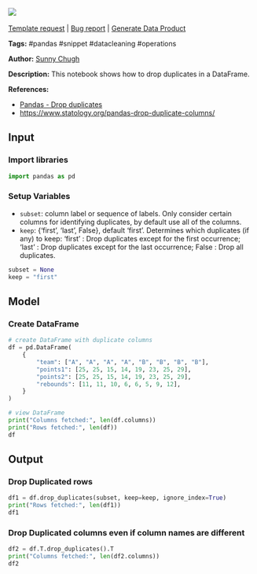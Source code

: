 <a href="https://app.naas.ai/user-redirect/naas/downloader?url=https://raw.githubusercontent.com/jupyter-naas/awesome-notebooks/master/Pandas/Pandas_Drop_duplicates.ipynb" target="_parent"><img src="https://naasai-public.s3.eu-west-3.amazonaws.com/open_in_naas.svg"/></a><br><br><a href="https://github.com/jupyter-naas/awesome-notebooks/issues/new?assignees=&labels=&template=template-request.md&title=Tool+-+Action+of+the+notebook+">Template request</a> | <a href="https://github.com/jupyter-naas/awesome-notebooks/issues/new?assignees=&labels=bug&template=bug_report.md&title=Pandas+-+Drop+duplicates:+Error+short+description">Bug report</a> | <a href="https://app.naas.ai/user-redirect/naas/downloader?url=https://raw.githubusercontent.com/jupyter-naas/awesome-notebooks/master/Naas/Naas_Start_data_product.ipynb" target="_parent">Generate Data Product</a>

**Tags:** #pandas #snippet #datacleaning #operations

**Author:** [Sunny Chugh](https://www.linkedin.com/in/sunny-chugh-ab1630177/)

**Description:** This notebook shows how to drop duplicates in a DataFrame.

**References:**
- [Pandas - Drop duplicates](https://pandas.pydata.org/docs/reference/api/pandas.DataFrame.drop_duplicates.html)
- https://www.statology.org/pandas-drop-duplicate-columns/

## Input

### Import libraries


```python
import pandas as pd
```

### Setup Variables
- `subset`: column label or sequence of labels. Only consider certain columns for identifying duplicates, by default use all of the columns.
- `keep`: {‘first’, ‘last’, False}, default ‘first’. Determines which duplicates (if any) to keep: ‘first’ : Drop duplicates except for the first occurrence; ‘last’ : Drop duplicates except for the last occurrence; False : Drop all duplicates.


```python
subset = None
keep = "first"
```

## Model

### Create DataFrame


```python
# create DataFrame with duplicate columns
df = pd.DataFrame(
    {
        "team": ["A", "A", "A", "A", "B", "B", "B", "B"],
        "points1": [25, 25, 15, 14, 19, 23, 25, 29],
        "points2": [25, 25, 15, 14, 19, 23, 25, 29],
        "rebounds": [11, 11, 10, 6, 6, 5, 9, 12],
    }
)

# view DataFrame
print("Columns fetched:", len(df.columns))
print("Rows fetched:", len(df))
df
```

## Output

### Drop Duplicated rows


```python
df1 = df.drop_duplicates(subset, keep=keep, ignore_index=True)
print("Rows fetched:", len(df1))
df1
```

### Drop Duplicated columns even if column names are different


```python
df2 = df.T.drop_duplicates().T
print("Columns fetched:", len(df2.columns))
df2
```
